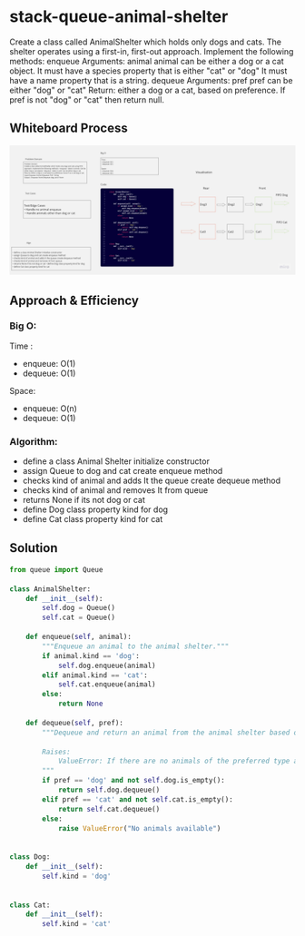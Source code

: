 # stack-queue-animal-shelter
<!-- Description of the challenge -->
Create a class called AnimalShelter which holds only dogs and cats.
The shelter operates using a first-in, first-out approach.
Implement the following methods:
enqueue
Arguments: animal
animal can be either a dog or a cat object.
It must have a species property that is either "cat" or "dog"
It must have a name property that is a string.
dequeue
Arguments: pref
pref can be either "dog" or "cat"
Return: either a dog or a cat, based on preference.
If pref is not "dog" or "cat" then return null.
## Whiteboard Process
<!-- Embedded whiteboard image -->
![whiteboard](./whiteboard.jpg)
## Approach & Efficiency
<!-- What approach did you take? Why? What is the Big O space/time for this approach? -->
### Big O:
Time :
- enqueue: O(1)
- dequeue: O(1)

Space:
- enqueue: O(n)
- dequeue: O(1)
### Algorithm: 
- define a class Animal Shelter initialize constructor 
- assign Queue to dog and cat create enqueue method
- checks kind of animal and adds It the queue create dequeue method 
- checks kind of animal and removes It from queue 
- returns None if its not dog or cat 
- define Dog class property kind for dog 
- define Cat class property kind for cat 
## Solution
``` python
from queue import Queue

class AnimalShelter:
    def __init__(self):
        self.dog = Queue()
        self.cat = Queue()

    def enqueue(self, animal):
        """Enqueue an animal to the animal shelter."""
        if animal.kind == 'dog':
            self.dog.enqueue(animal)
        elif animal.kind == 'cat':
            self.cat.enqueue(animal)
        else:
            return None

    def dequeue(self, pref):
        """Dequeue and return an animal from the animal shelter based on the preference.

        Raises:
            ValueError: If there are no animals of the preferred type available.
        """
        if pref == 'dog' and not self.dog.is_empty():
            return self.dog.dequeue()
        elif pref == 'cat' and not self.cat.is_empty():
            return self.cat.dequeue()
        else:
            raise ValueError("No animals available")


class Dog:
    def __init__(self):
        self.kind = 'dog'


class Cat:
    def __init__(self):
        self.kind = 'cat'

```


